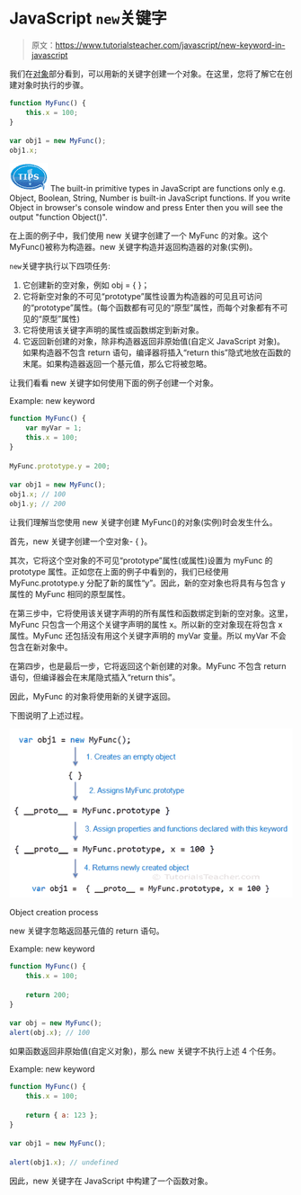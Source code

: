 # JavaScript `new`关键字

> 原文：<https://www.tutorialsteacher.com/javascript/new-keyword-in-javascript>

我们在[对象](/javascript/javascript-object "JavaScript Object")部分看到，可以用新的关键字创建一个对象。在这里，您将了解它在创建对象时执行的步骤。

```js
function MyFunc() {
    this.x = 100;
}

var obj1 = new MyFunc();
obj1.x;
```

![](img/751bca76a769f8ad315ebee3fdf7d98e.png) The built-in primitive types in JavaScript are functions only e.g. Object, Boolean, String, Number is built-in JavaScript functions. If you write Object in browser's console window and press Enter then you will see the output "function Object()".

在上面的例子中，我们使用 new 关键字创建了一个 MyFunc 的对象。这个 MyFunc()被称为构造器。new 关键字构造并返回构造器的对象(实例)。

`new`关键字执行以下四项任务:

1.  它创建新的空对象，例如 obj = { }；
2.  它将新空对象的不可见“prototype”属性设置为构造器的可见且可访问的“prototype”属性。(每个函数都有可见的“原型”属性，而每个对象都有不可见的“原型”属性)
3.  它将使用该关键字声明的属性或函数绑定到新对象。
4.  它返回新创建的对象，除非构造器返回非原始值(自定义 JavaScript 对象)。如果构造器不包含 return 语句，编译器将插入“return this”隐式地放在函数的末尾。如果构造器返回一个基元值，那么它将被忽略。

让我们看看 new 关键字如何使用下面的例子创建一个对象。

Example: new keyword

```js
function MyFunc() {
    var myVar = 1;
    this.x = 100;
}

MyFunc.prototype.y = 200;

var obj1 = new MyFunc();
obj1.x; // 100
obj1.y; // 200 
```

让我们理解当您使用 new 关键字创建 MyFunc()的对象(实例)时会发生什么。

首先，new 关键字创建一个空对象- { }。

其次，它将这个空对象的不可见“prototype”属性(或属性)设置为 myFunc 的 prototype 属性。正如您在上面的例子中看到的，我们已经使用 MyFunc.prototype.y 分配了新的属性“y”。因此，新的空对象也将具有与包含 y 属性的 MyFunc 相同的原型属性。

在第三步中，它将使用该关键字声明的所有属性和函数绑定到新的空对象。这里，MyFunc 只包含一个用这个关键字声明的属性 x。所以新的空对象现在将包含 x 属性。MyFunc 还包括没有用这个关键字声明的 myVar 变量。所以 myVar 不会包含在新对象中。

在第四步，也是最后一步，它将返回这个新创建的对象。MyFunc 不包含 return 语句，但编译器会在末尾隐式插入“return this”。

因此，MyFunc 的对象将使用新的关键字返回。

下图说明了上述过程。

[![](img/28dd2c620bc278394cfa71c538e38974.png)](../../Content/images/oo-js/new-keyword.png)

Object creation process



new 关键字忽略返回基元值的 return 语句。

Example: new keyword

```js
function MyFunc() {
    this.x = 100;

    return 200;
}

var obj = new MyFunc();
alert(obj.x); // 100 
```

如果函数返回非原始值(自定义对象)，那么 new 关键字不执行上述 4 个任务。

Example: new keyword

```js
function MyFunc() {
    this.x = 100;

    return { a: 123 };
}

var obj1 = new MyFunc();

alert(obj1.x); // undefined 
```

因此，new 关键字在 JavaScript 中构建了一个函数对象。